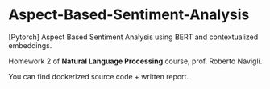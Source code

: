 # Aspect-Based-Sentiment-Analysis

[Pytorch] Aspect Based Sentiment Analysis using BERT and contextualized embeddings.

Homework 2 of **Natural Language Processing** course, prof. Roberto Navigli.

You can find dockerized source code + written report.
